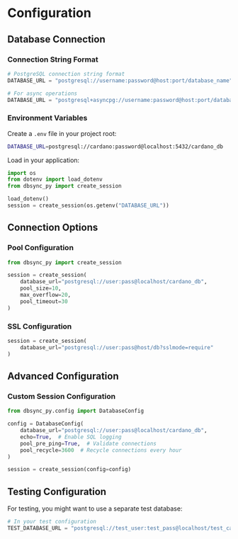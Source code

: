# Configuration

## Database Connection

### Connection String Format

```python
# PostgreSQL connection string format
DATABASE_URL = "postgresql://username:password@host:port/database_name"

# For async operations
DATABASE_URL = "postgresql+asyncpg://username:password@host:port/database_name"
```

### Environment Variables

Create a `.env` file in your project root:

```bash
DATABASE_URL=postgresql://cardano:password@localhost:5432/cardano_db
```

Load in your application:

```python
import os
from dotenv import load_dotenv
from dbsync_py import create_session

load_dotenv()
session = create_session(os.getenv("DATABASE_URL"))
```

## Connection Options

### Pool Configuration

```python
from dbsync_py import create_session

session = create_session(
    database_url="postgresql://user:pass@localhost/cardano_db",
    pool_size=10,
    max_overflow=20,
    pool_timeout=30
)
```

### SSL Configuration

```python
session = create_session(
    database_url="postgresql://user:pass@host/db?sslmode=require"
)
```

## Advanced Configuration

### Custom Session Configuration

```python
from dbsync_py.config import DatabaseConfig

config = DatabaseConfig(
    database_url="postgresql://user:pass@localhost/cardano_db",
    echo=True,  # Enable SQL logging
    pool_pre_ping=True,  # Validate connections
    pool_recycle=3600  # Recycle connections every hour
)

session = create_session(config=config)
```

## Testing Configuration

For testing, you might want to use a separate test database:

```python
# In your test configuration
TEST_DATABASE_URL = "postgresql://test_user:test_pass@localhost/test_cardano_db"
```
